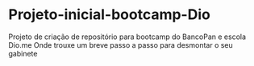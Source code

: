 # Projeto-inicial-bootcamp-Dio
Projeto de criação de repositório para bootcamp do BancoPan e escola Dio.me
Onde trouxe um breve passo a passo para desmontar o seu gabinete
